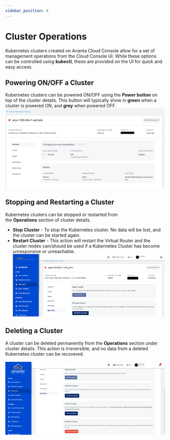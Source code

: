 ```yaml
---
sidebar_position: 8
---
```

# Cluster Operations
Kubernetes clusters created on Ananta Cloud Console allow for a set of management operations from the Cloud Console UI. While these options can be controlled using **kubectl**, these are provided on the UI for quick and easy access.
## Powering ON/OFF a Cluster
Kubernetes clusters can be powered ON/OFF using the **Power button** on top of the cluster details. This button will typically show in <span class="green">**green**</span> when a cluster is powered ON, and <span class="grey">**grey**</span> when powered OFF.
![Power Button](img/PowerButton.png)
## Stopping and Restarting a Cluster

Kubernetes clusters can be stopped or restarted from the **Operations** section of cluster details.
- **Stop Cluster** - To stop the Kubernetes cluster. No data will be lost, and the cluster can be started again.
- **Restart Cluster** - This action will restart the Virtual Router and the cluster nodes can/should be used if a Kubernetes Cluster has become unresponsive or unreachable.
![Cluster Operations](img/ClusterOperations.png)
## Deleting a Cluster

A cluster can be deleted permanently from the **Operations** section under cluster details. This action is irreversible, and no data from a deleted Kubernetes cluster can be recovered.

![Delete Cluster](img/DeleteCluster.png)
